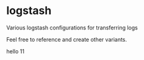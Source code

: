 # logstash
Various logstash configurations for transferring logs

Feel free to reference and create other variants.

hello 11
